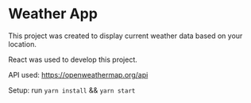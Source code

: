 # Weather App

This project was created to display current weather data based on your location.

React was used to develop this project.

API used: https://openweathermap.org/api

Setup: run `yarn install` && `yarn start`
